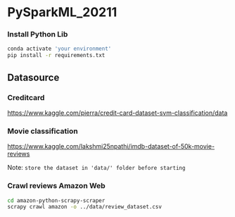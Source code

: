 # PySparkML_20211

### Install Python Lib
```sh
conda activate 'your environment'
pip install -r requirements.txt
```

## Datasource

### Creditcard

https://www.kaggle.com/pierra/credit-card-dataset-svm-classification/data

### Movie classification

https://www.kaggle.com/lakshmi25npathi/imdb-dataset-of-50k-movie-reviews

Note: `store the dataset in 'data/' folder before starting`

### Crawl reviews Amazon Web

```sh
cd amazon-python-scrapy-scraper
scrapy crawl amazon -o ../data/review_dataset.csv
```